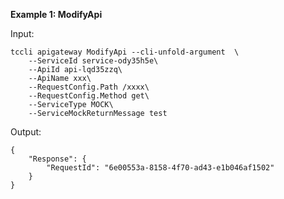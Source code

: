 **Example 1: ModifyApi**



Input: 

```
tccli apigateway ModifyApi --cli-unfold-argument  \
    --ServiceId service-ody35h5e\
    --ApiId api-lqd35zzq\
    --ApiName xxx\
    --RequestConfig.Path /xxxx\
    --RequestConfig.Method get\
    --ServiceType MOCK\
    --ServiceMockReturnMessage test
```

Output: 
```
{
    "Response": {
        "RequestId": "6e00553a-8158-4f70-ad43-e1b046af1502"
    }
}
```

